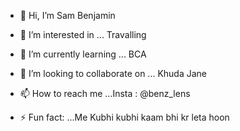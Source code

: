 - 👋 Hi, I’m Sam Benjamin
- 👀 I’m interested in ... Travalling 
- 🌱 I’m currently learning ... BCA
- 💞️ I’m looking to collaborate on ... Khuda Jane 
- 📫 How to reach me ...Insta : @benz_lens

- ⚡ Fun fact: ...Me Kubhi kubhi kaam bhi kr leta hoon

<!---
benzlenz/benzlenz is a ✨ special ✨ repository because its `README.md` (this file) appears on your GitHub profile.
You can click the Preview link to take a look at your changes.
--->
